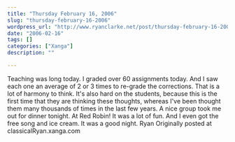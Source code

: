 ```yaml
---
title: "Thursday February 16, 2006"
slug: "thursday-february-16-2006"
wordpress_url: "http://www.ryanclarke.net/post/thursday-february-16-2006/"
date: "2006-02-16"
tags: []
categories: ["Xanga"]
description: ""

---
```


Teaching was long today. I graded over 60 assignments today. And I saw each one an average of 2 or 3 times to re-grade the corrections. That is a lot of harmony to think. It's also hard on the students, because this is the first time that they are thinking these thoughts, whereas I've been thought them many thousands of times in the last few years.
A nice group took me out for dinner tonight. At Red Robin! It was a lot of fun. And I even got the free song and ice cream. It was a good night.
Ryan
Originally posted at classicalRyan.xanga.com
